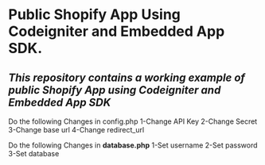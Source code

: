# Public Shopify App Using Codeigniter and Embedded App SDK.
## _This repository contains a working example of public Shopify App using Codeigniter and Embedded App SDK_

Do the following Changes in config.php
1-Change API Key
2-Change Secret
3-Change base url
4-Change redirect_url

Do the following Changes in <strong>database.php</strong>
1-Set username
2-Set password
3-Set database
